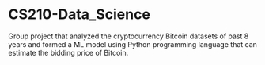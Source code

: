 # CS210-Data_Science
 Group project that analyzed the cryptocurrency Bitcoin datasets of past 8 years and formed a ML model using Python programming language that can estimate the bidding price of Bitcoin. 
